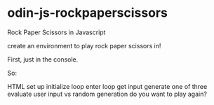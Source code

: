 # odin-js-rockpaperscissors
Rock Paper Scissors in Javascript

create an environment to play rock paper scissors in!

First, just in the console.

So:

HTML set up
initialize loop
enter loop
get input
generate one of three 
evaluate user input vs random generation
do you want to play again?